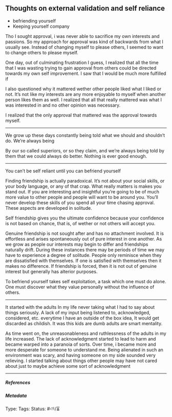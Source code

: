 ## Thoughts on external validation and self reliance  # 

- befriending yourself
- Keeping yourself company

Tho I sought approval, i was never able to sacrifice my own interests and passions. So my approach for approval was kind of backwards from what I usually see. Instead of changing myself to please others, I seemed to want to change others to please myself. 

One day, out of culminating frustration I guess, I realized that all the time that I was wasting trying to gain approval from others could be directed towards my own self improvement. I saw that I would be much more fulfilled if 

I also questioned why it mattered wether other people liked what I liked or not. It’s not like my interests are any more enjoyable to myself when another person likes them as well. I realized that all that really mattered was what I was interested in and no other opinion was necessary. 

I realized that the only approval that mattered was the approval towards myself.

___

We grow up these days constantly being told what we should and shouldn’t do. We’re always being 

By our so called superiors, or so they claim, and we’re always being told by them that we could always do better. Nothing is ever good enough.

___

You can’t be self reliant until you can befriend yourself

Finding friendship is actually paradoxical. It’s not about your social skills, or your body language, or any of that crap. What really matters is makes you stand out. If you are interesting and insightful you’re going to be of much more value to other people and people will want to be around you. You’ll never develop these skills of you spend all your time chasing approval. These aspects are developed in solitude.

Self friendship gives you the ultimate confidence because your confidence is not based on chance, that is, of wether or not others will accept you.

Genuine friendship is not sought after and has no attachment involved. It is effortless and arises spontaneously out of pure interest in one another. As we grow as people our interests may begin to differ and friendships naturally drift. During these instances there may be periods of time we may have to experience a degree of solitude. People only reminisce when they are dissatisfied with themselves. If one is satisfied with themselves then it makes no difference. If friendship is forced, then it is not out of genuine interest but generally has alterior purposes.

To befriend yourself takes self exploitation, a task which one must do alone. One must discover what they value personally without the influence of others. 

___

It started with the adults In my life never taking what I had to say about things seriously. A lack of my input being listened to, acknowledged, considered, etc. everytime I have an outside of the box idea, It would get discarded as childish. It was this kids are dumb adults are smart mentality. 

As time went on, the unreasonableness and ruthlessness of the adults in my life increased. The lack of acknowledgment started to lead to harm and became warped into a paranoia of sorts. Over time, i became more and more desperate for someone to understand me. Being alienated in such an environment was scary, and having someone on my side sounded very relieving. I started talking about things other people may have not cared about just to maybe achieve some sort of acknowledgment 

___

##### References



##### Metadata

Type: 
Tags:
Status: #⛅️/⏳ 